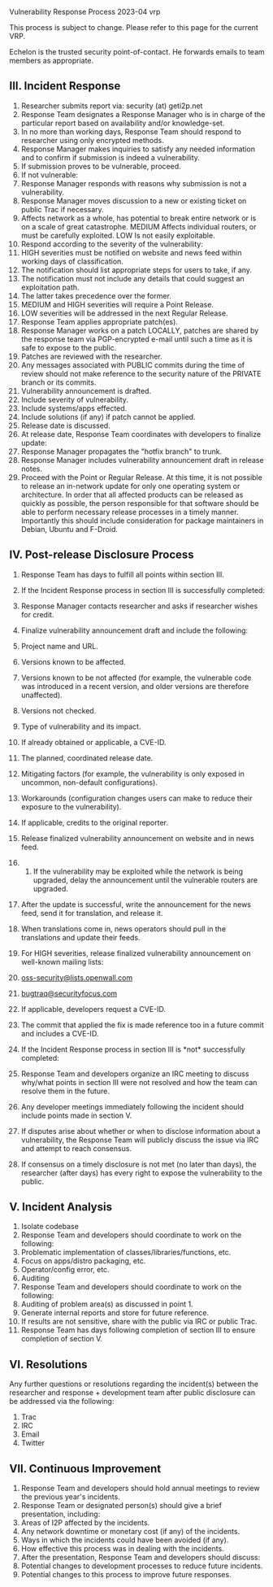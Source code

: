  Vulnerability
Response Process 2023-04 vrp 

This process is subject to change. Please refer to this page for the
current VRP. 

Echelon is the trusted security point-of-contact. He forwards emails to
team members as appropriate.

## III. Incident Response

1. Researcher submits report via: security (at) geti2p.net
2. Response Team designates a Response Manager who is in charge of the
 particular report based on availability and/or knowledge-set.
3. In no more than working days, Response Team should respond
 to researcher using only encrypted methods.
4. Response Manager makes inquiries to satisfy any needed information
 and to confirm if submission is indeed a vulnerability.
 1. If submission proves to be vulnerable, proceed.
 2. If not vulnerable:
 1. Response Manager responds with reasons why submission is not
 a vulnerability.
 2. Response Manager moves discussion to a new or existing
 ticket on public Trac if necessary.
5. Affects network as a whole, has potential to break entire network or
 is on a scale of great catastrophe.
 MEDIUM
 Affects individual routers, or must be carefully exploited.
 LOW
 Is not easily exploitable.
6. Respond according to the severity of the vulnerability:
 1. HIGH severities must be notified on website and news feed within
 working days of classification.
 1. The notification should list appropriate steps for users to
 take, if any.
 2. The notification must not include any details that could
 suggest an exploitation path.
 3. The latter takes precedence over the former.
 2. MEDIUM and HIGH severities will require a Point Release.
 3. LOW severities will be addressed in the next Regular Release.
7. Response Team applies appropriate patch(es).
 1. Response Manager works on a patch LOCALLY, patches are shared by
 the response team via PGP-encrypted e-mail until such a time as
 it is safe to expose to the public.
 2. Patches are reviewed with the researcher.
 3. Any messages associated with PUBLIC commits during the time of
 review should not make reference to the security nature of the
 PRIVATE branch or its commits.
 4. Vulnerability announcement is drafted.
 1. Include severity of vulnerability.
 2. Include systems/apps effected.
 3. Include solutions (if any) if patch cannot be applied.
 5. Release date is discussed.
8. At release date, Response Team coordinates with developers to
 finalize update:
 1. Response Manager propagates the \"hotfix branch\" to trunk.
 2. Response Manager includes vulnerability announcement draft in
 release notes.
 3. Proceed with the Point or Regular Release. At this time, it is
 not possible to release an in-network update for only one
 operating system or architecture. In order that all affected
 products can be released as quickly as possible, the person
 responsible for that software should be able to perform
 necessary release processes in a timely manner. Importantly this
 should include consideration for package maintainers in Debian,
 Ubuntu and F-Droid.

## IV. Post-release Disclosure Process

1. Response Team has days to fulfill all points within
 section III.
2. If the Incident Response process in section III is successfully
 completed:
 1. Response Manager contacts researcher and asks if researcher
 wishes for credit.

 2. Finalize vulnerability announcement draft and include the
 following:
 1. Project name and URL.
 2. Versions known to be affected.
 3. Versions known to be not affected (for example, the
 vulnerable code was introduced in a recent version, and
 older versions are therefore unaffected).
 4. Versions not checked.
 5. Type of vulnerability and its impact.
 6. If already obtained or applicable, a CVE-ID.
 7. The planned, coordinated release date.
 8. Mitigating factors (for example, the vulnerability is only
 exposed in uncommon, non-default configurations).
 9. Workarounds (configuration changes users can make to reduce
 their exposure to the vulnerability).
 10. If applicable, credits to the original reporter.

 3. Release finalized vulnerability announcement on website and in
 news feed.

 4. 1. If the vulnerability may be exploited while the network is
 being upgraded, delay the announcement until the vulnerable
 routers are upgraded.
 2. After the update is successful, write the announcement for
 the news feed, send it for translation, and release it.
 3. When translations come in, news operators should pull in the
 translations and update their feeds.

 5. For HIGH severities, release finalized vulnerability
 announcement on well-known mailing lists:
 1. oss-security@lists.openwall.com
 2. bugtraq@securityfocus.com

 6. If applicable, developers request a CVE-ID.
 1. The commit that applied the fix is made reference too in a
 future commit and includes a CVE-ID.
3. If the Incident Response process in section III is \*not\*
 successfully completed:
 1. Response Team and developers organize an IRC meeting to discuss
 why/what points in section III were not resolved and how the
 team can resolve them in the future.
 2. Any developer meetings immediately following the incident should
 include points made in section V.
 3. If disputes arise about whether or when to disclose information
 about a vulnerability, the Response Team will publicly discuss
 the issue via IRC and attempt to reach consensus.
 4. If consensus on a timely disclosure is not met (no later than
 days), the researcher (after days) has every
 right to expose the vulnerability to the public.

## V. Incident Analysis

1. Isolate codebase
 1. Response Team and developers should coordinate to work on the
 following:
 1. Problematic implementation of classes/libraries/functions,
 etc.
 2. Focus on apps/distro packaging, etc.
 3. Operator/config error, etc.
2. Auditing
 1. Response Team and developers should coordinate to work on the
 following:
 1. Auditing of problem area(s) as discussed in point 1.
 2. Generate internal reports and store for future reference.
 3. If results are not sensitive, share with the public via IRC
 or public Trac.
3. Response Team has days following completion of section III
 to ensure completion of section V.

## VI. Resolutions

Any further questions or resolutions regarding the incident(s) between
the researcher and response + development team after public disclosure
can be addressed via the following:

1. Trac
2. IRC
3. Email
4. Twitter

## VII. Continuous Improvement

1. Response Team and developers should hold annual meetings to review
 the previous year\'s incidents.
2. Response Team or designated person(s) should give a brief
 presentation, including:
 1. Areas of I2P affected by the incidents.
 2. Any network downtime or monetary cost (if any) of the incidents.
 3. Ways in which the incidents could have been avoided (if any).
 4. How effective this process was in dealing with the incidents.
3. After the presentation, Response Team and developers should discuss:
 1. Potential changes to development processes to reduce future
 incidents.
 2. Potential changes to this process to improve future responses.


